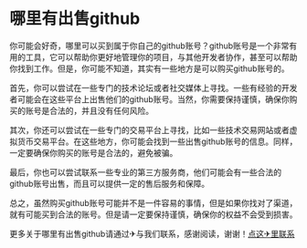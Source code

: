 # 哪里有出售github

你可能会好奇，哪里可以买到属于你自己的github账号？github账号是一个非常有用的工具，它可以帮助你更好地管理你的项目，与其他开发者协作，甚至可以帮助你找到工作。但是，你可能不知道，其实有一些地方是可以购买github账号的。

首先，你可以尝试在一些专门的技术论坛或者社交媒体上寻找。一些有经验的开发者可能会在这些平台上出售他们的github账号。当然，你需要保持谨慎，确保你购买的账号是合法的，并且没有任何风险。

其次，你还可以尝试在一些专门的交易平台上寻找，比如一些技术交易网站或者虚拟货币交易平台。在这些地方，你可能会找到一些出售github账号的信息。同样，一定要确保你购买的账号是合法的，避免被骗。

最后，你也可以尝试联系一些专业的第三方服务商，他们可能会有一些合法的github账号出售，而且可以提供一定的售后服务和保障。

总之，虽然购买github账号可能并不是一件容易的事情，但是如果你找对了渠道，就有可能买到合法的账号。但是请一定要保持谨慎，确保你的权益不会受到损害。

更多关于哪里有出售github请通过✈与我们联系，感谢阅读，谢谢！[点这✈里联系](https://a.k02.cc)